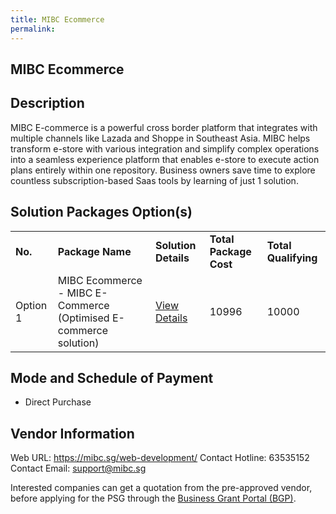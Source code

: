 ```yaml
---
title: MIBC Ecommerce
permalink: 
---
```


## MIBC Ecommerce

## Description

MIBC E-commerce is a powerful cross border platform that integrates with multiple channels like Lazada and Shoppe in Southeast Asia. MIBC helps transform e-store with various integration and simplify complex operations into a seamless experience platform that enables e-store to execute action plans entirely within one repository.
Business owners save time to explore countless subscription-based Saas tools by learning of just 1 solution.

## Solution Packages Option(s)

<table>
<tr>
<td><b>No.</b></td>
<td><b>Package Name</b></td>
<td><b>Solution Details</b></td>
<td><b>Total Package Cost</b></td>
<td><b>Total Qualifying</b></td>
</tr>
<tr>
<td>Option 1</td>
<td>MIBC Ecommerce - MIBC E-Commerce (Optimised E-commerce solution)</td>
<td><a href='https://www.gobusiness.gov.sg/images/psg/MIBC_20210224_Desensitised_Annex_3.pdf'>View Details</a></td>
<td>10996</td>
<td>10000</td>
</tr>
</table>

## Mode and Schedule of Payment

 - Direct Purchase

## Vendor Information

 Web URL: https://mibc.sg/web-development/ 
Contact Hotline: 63535152 
Contact Email: support@mibc.sg 


Interested companies can get a quotation from the pre-approved vendor, before applying for the PSG through the <a href='https://www.businessgrants.gov.sg/'>Business Grant Portal (BGP)</a>.
